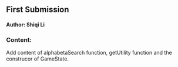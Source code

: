 ## First Submission

#### Author: Shiqi Li

### Content:

Add content of alphabetaSearch function, getUtility function and the construcor of GameState.